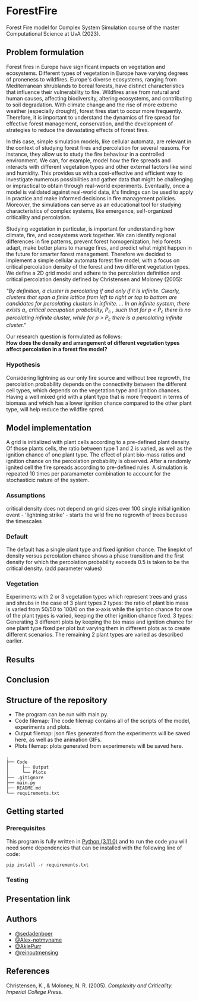 # ForestFire
Forest Fire model for Complex System Simulation course of the master Computational Science at UvA (2023).

## Problem formulation
Forest fires in Europe have significant impacts on vegetation and ecosystems. Different types of vegetation in Europe have varying degrees of proneness to wildfires. Europe's diverse ecosystems, ranging from Mediterranean shrublands to boreal forests, have distinct characteristics that influence their vulnerability to fire. Wildfires arise from natural and human causes, affecting biodiversity, altering ecosystems, and contributing to soil degradation. With climate change and the rise of more extreme weather (especially drought), forest fires start to occur more frequently. Therefore, it is important to understand the dynamics of fire spread for effective forest management, conservation, and the development of strategies to reduce the devastating effects of forest fires. 

In this case, simple simulation models, like cellular automata, are relevant in the context of studying forest fires and percolation for several reasons. For instance, they allow us to study the fire behaviour in a controlled environment. We can, for example, model how the fire spreads and interacts with different vegetation types and other external factors like wind and humidity. This provides us with a cost-effective and efficient way to investigate numerous possibilities and gather data that might be challenging or impractical to obtain through real-world experiments. Eventually, once a model is validated against real-world data, it's findings can be used to apply in practice and make informed decisions in fire management policies. Moreover, the simulations can serve as an educational tool for studying characteristics of complex systems, like emergence, self-organized criticallity and percolation. 

Studying vegetation in particular, is important for understanding how climate, fire, and ecosystems work together. We can identify regional differences in fire patterns, prevent forest homogenization, help forests adapt, make better plans to manage fires, and predict what might happen in the future for smarter forest management. Therefore we decided to implement a simple cellular automata forest fire model, with a focus on critical percolation density of the forest and two different vegetation types. \
We define a 2D grid model and adhere to the percolation definition and critical percolation density defined by Christensen and Moloney (2005): 

<em>"By definition, a cluster is percolating if and only if it is infinite. Clearly, clusters that span a finite lattice from left to right or top to bottom are candidates for percolating clusters in infinite. ... In an infinite system, there exists a_ critical occupation probability, P<sub>c</sub> , such that for p < P<sub>c</sub> there is no percolating infinite cluster, while for p > P<sub>c</sub> there is a percolating infinite cluster."</em> 

Our research question is formulated as follows: \
**How does the density and arrangement of different vegetation types affect percolation in a forest fire model?**

### Hypothesis
Considering lightning as our only fire source and without tree regrowth, the percolation probability depends on the connectivity between the different cell types, which depends on the vegetation type and ignition chances. Having a well mixed grid with a plant type that is more frequent in terms of biomass and which has a lower ignition chance compared to the other plant type, will help reduce the wildfire spred.

## Model implementation
A grid is initialized with plant cells according to a pre-defined plant density. Of those plants cells, the ratio between type 1 and 2 is varied, as well as the ignition chance of one plant type. The effect of plant bio-mass ratios and ignition chance on the percolation probability is observed. After a randomly ignited cell the fire spreads according to pre-defined rules. A simulation is repeated 10 times per paramameter combination to account for the stochasticic nature of the system.

### Assumptions
critical density does not depend on grid sizes over 100
single initial ignition event - 'lightning strike' - starts the wild fire
no regrowth of trees because the timescales

### Default
The default has a single plant type and fixed ignition chance. The lineplot of density versus percolation chance shows a phase transition and the first density for which the percolation probability exceeds 0.5 is taken to be the critical density. (add parameter values)

### Vegetation
Experiments with 2 or 3 vegetation types which represent trees and grass and shrubs in the case of 3 plant types
2 types:
the ratio of plant bio mass is varied from 50/50 to 100/0 on the x-axis while the ignition chance for one of the plant types is varied, keeping the other ignition chance fixed.
3 types:
Generating 3 different plots by keeping the bio mass and ignition chance for one plant type fixed per plot but varying them in different plots as to create different scenarios. The remaining 2 plant types are varied as described earlier.

## Results

## Conclusion

## Structure of the repository
* The program can be run with main.py.
* Code filemap: The code filemap contains all of the scripts of the model, experiments and plots.
* Output filemap: json files generated from the experiments will be saved here, as well as the animation GIFs.
* Plots filemap: plots generated from experimenets will be saved here.

```
.
├── Code    
│     ├── Output
│     └── Plots
├── .gitignore
├── main.py
├── README.md
└── requirements.txt
```
## Getting started
### Prerequisites
This program is fully written in [Python (3.11.0)](https://www.python.org/downloads/) and to run the code you will need some dependencies that can be installed with the following line of code:

`pip install -r requirements.txt`

### Testing

## Presentation link

## Authors
- [@sedadenboer](https://github.com/sedadenboer)
- [@Alex-notmyname](https://github.com/Alex-notmyname)
- [@AkjePurr](https://github.com/AkjePurr)
- [@reinoutmensing](https://github.com/reinoutmensing)

## References
Christensen, K., & Moloney, N. R. (2005). <em>Complexity and Criticality<em>. Imperial College Press.
